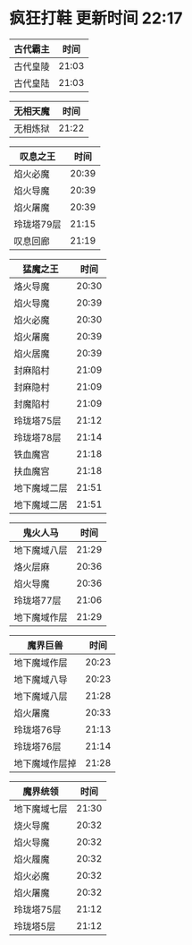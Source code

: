 # 疯狂打鞋 更新时间 22:17

| 古代霸主   | 时间    |
|--------|-------|
| 古代皇陵 | 21:03 |
| 古代皇陆 | 21:03 |

| 无相天魔   | 时间    |
|--------|-------|
| 无相炼狱 | 21:22 |

| 叹息之王   | 时间    |
|--------|-------|
| 焰火必魔 | 20:39 |
| 焰火导魔 | 20:39 |
| 焰火屠魔 | 20:39 |
| 玲珑塔79层 | 21:15 |
| 叹息回廊 | 21:19 |

| 猛魔之王   | 时间    |
|--------|-------|
| 烙火导魔 | 20:30 |
| 焰火导魔 | 20:39 |
| 焰火必魔 | 20:30 |
| 焰火屠魔 | 20:39 |
| 焰火居魔 | 20:39 |
| 封麻陷村 | 21:09 |
| 封麻隐村 | 21:09 |
| 封魔陷村 | 21:09 |
| 玲珑塔75层 | 21:12 |
| 玲珑塔78层 | 21:14 |
| 铁血魔宫 | 21:18 |
| 扶血魔宫 | 21:18 |
| 地下魔域二层 | 21:51 |
| 地下魔域二居 | 21:51 |

| 鬼火人马   | 时间    |
|--------|-------|
| 地下魔域八层 | 21:29 |
| 烙火层麻 | 20:36 |
| 焰火导魔 | 20:36 |
| 玲珑塔77层 | 21:06 |
| 地下魔域作层 | 21:29 |

| 魔界巨兽   | 时间    |
|--------|-------|
| 地下魔域作层 | 20:23 |
| 地下魔域八导 | 20:23 |
| 地下魔域八层 | 21:28 |
| 焰火屠魔 | 20:33 |
| 玲珑塔76导 | 21:13 |
| 玲珑塔76层 | 21:14 |
| 地下魔域作层掉 | 21:28 |

| 魔界统领   | 时间    |
|--------|-------|
| 地下魔域七层 | 21:30 |
| 烧火导魔 | 20:32 |
| 焰火导魔 | 20:32 |
| 焰火履魔 | 20:32 |
| 焰火必魔 | 20:32 |
| 焰火屠魔 | 20:32 |
| 玲珑塔75层 | 21:12 |
| 玲珑塔5层 | 21:12 |